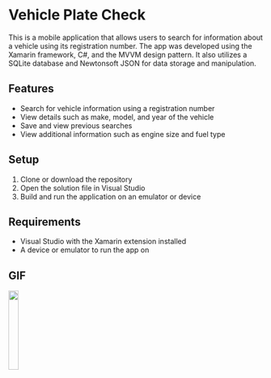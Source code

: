 <h1>Vehicle Plate Check</h1>
<p>This is a mobile application that allows users to search for information about a vehicle using its registration number. The app was developed using the Xamarin framework, C#, and the MVVM design pattern. It also utilizes a SQLite database and Newtonsoft JSON for data storage and manipulation.</p>
<h2>Features</h2>
<ul>
  <li>Search for vehicle information using a registration number</li>
  <li>View details such as make, model, and year of the vehicle</li>
  <li>Save and view previous searches</li>
  <li>View additional information such as engine size and fuel type</li>
</ul>
<h2>Setup</h2>
<ol>
  <li>Clone or download the repository</li>
  <li>Open the solution file in Visual Studio</li>
  <li>Build and run the application on an emulator or device</li>
</ol>
<h2>Requirements</h2>
<ul>
  <li>Visual Studio with the Xamarin extension installed</li>
  <li>A device or emulator to run the app on</li>
</ul>

<h2>GIF</h2>
<img src="https://user-images.githubusercontent.com/61024473/157752911-07e71c8f-5057-4a2c-9be4-639a124d5537.gif" width="20%"></img> 





